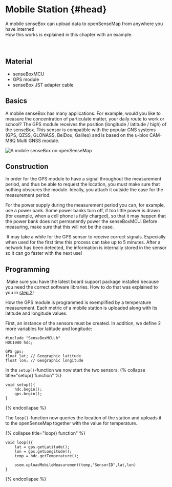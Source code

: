 # Mobile Station {#head}

<div class="description">
A mobile senseBox can upload data to openSenseMap from anywhere you have internet!<br>
How this works is explained in this chapter with an example.
</div>
<div class="line">
    <br>
    <br>
</div>

## Material
 - senseBoxMCU
 - GPS module
 - senseBox JST adapter cable

## Basics
A mobile senseBox has many applications. For example, would you like to measure the concentration of particulate matter, your daily route to work or school? The GPS module receives the position (longitude / latitude / high) of the senseBox. This sensor is compatible with the popular GNS systems (GPS, QZSS, GLONASS, BeiDou, Galileo) and is based on the u-blox CAM-M8Q Multi GNSS module.

![A mobile senseBox on openSenseMap](../../../pictures/projekte/feinstaubmobil.png)

## Construction
In order for the GPS module to have a signal throughout the measurement period, and thus be able to request the location, you must make sure that nothing obscures the module. Ideally, you attach it outside the case for the measurement period.

For the power supply during the measurement period you can, for example, use a power bank. Some power banks turn off, if too little power is drawn (for example, when a cell phone is fully charged), so that it may happen that the power bank does not permanently power the senseBoxMCU. Before measuring, make sure that this will not be the case.

<div class="box_warning">
    <i class="fa fa-info fa-fw" aria-hidden="true" style="color: #42acf3;"></i>
   It may take a while for the GPS sensor to receive correct signals. Especially when used for the first time this process can take up to 5 minutes. After a network has been detected, the information is internally stored in the sensor so it can go faster with the next use!
</div>


## Programming

<div class="box_warning">
    <i class="fa fa-info fa-fw" aria-hidden="true" style="color: #42acf3;"></i>
   Make sure you have the latest board support package installed because you need the correct software libraries. How to do that was explained to you in <a href ="../erste-schritte/board-support-packages-installieren.md"> step 2</a>!
</div>

How the GPS module is programmed is exemplified by a temperature measurement. Each metric of a mobile station is uploaded along with its latitude and longitude values.

First, an instance of the sensors must be created. In addition, we define 2 more variables for latitude and longitude:

```arduino
#include "SenseBoxMCU.h"
HDC1080 hdc;

GPS gps;
float lat; // Geographic latitude
float lon; // Geographic longitude
```
In the `setup()`-function we now start the two sensors.
{% collapse title="setup() function" %}

```arduino
void setup(){
    hdc.begin();
    gps.begin();
}
```
{% endcollapse %}

The `loop()`-function now queries the location of the station and uploads it to the openSenseMap together with the value for temperature..

{% collapse title="loop() function" %}
```arduino
void loop(){
    lat = gps.getLatitude();
    lon = gps.getLongitude();
    temp = hdc.getTemperature();

    osem.uploadMobileMeasurement(temp,"SensorID",lat,lon)
}
```
{% endcollapse %}
